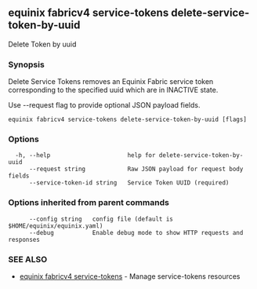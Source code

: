 ## equinix fabricv4 service-tokens delete-service-token-by-uuid

Delete Token by uuid

### Synopsis

Delete Service Tokens removes an Equinix Fabric service token corresponding to the specified uuid which are in INACTIVE state.

Use --request flag to provide optional JSON payload fields.

```
equinix fabricv4 service-tokens delete-service-token-by-uuid [flags]
```

### Options

```
  -h, --help                      help for delete-service-token-by-uuid
      --request string            Raw JSON payload for request body fields
      --service-token-id string   Service Token UUID (required)
```

### Options inherited from parent commands

```
      --config string   config file (default is $HOME/equinix/equinix.yaml)
      --debug           Enable debug mode to show HTTP requests and responses
```

### SEE ALSO

* [equinix fabricv4 service-tokens](equinix_fabricv4_service-tokens.md)	 - Manage service-tokens resources

